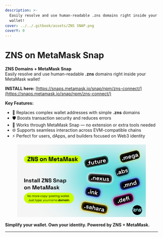 ```yaml
---
description: >-
  Easily resolve and use human-readable .zns domains right inside your MetaMask
  wallet!
cover: ../../.gitbook/assets/ZNS SNAP.png
coverY: 0
---
```


# ZNS on MetaMask Snap

**ZNS Domains + MetaMask Snap**\
Easily resolve and use human-readable **.zns** domains right inside your MetaMask wallet!

**INSTALL here:** [https://snaps.metamask.io/snap/npm/zns-connect/](https://snaps.metamask.io/snap/npm/zns-connect/)

**Key Features:**

* 🔄 Replaces complex wallet addresses with simple **.zns** domains
* 🛡️ Boosts transaction security and reduces errors
* 🧩 Works through MetaMask Snap — no extension or extra tools needed
* 🌐 Supports seamless interaction across EVM-compatible chains
* ⚡ Perfect for users, dApps, and builders focused on Web3 identity

<figure><img src="../../.gitbook/assets/ZNS Snap 2.png" alt=""><figcaption></figcaption></figure>

**Simplify your wallet. Own your identity. Powered by ZNS + MetaMask.**

***
